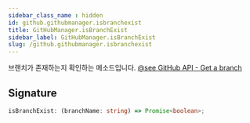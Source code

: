 ```yaml
---
sidebar_class_name : hidden
id: github.githubmanager.isbranchexist
title: GitHubManager.isBranchExist
sidebar_label: GitHubManager.isBranchExist
slug: /github.githubmanager.isbranchexist
---
```






브랜치가 존재하는지 확인하는 메소드입니다. [@see GitHub API - Get a branch](https://docs.github.com/ko/rest/branches/branches?apiVersion=2022-11-28#get-a-branch)

## Signature

```typescript
isBranchExist: (branchName: string) => Promise<boolean>;
```
